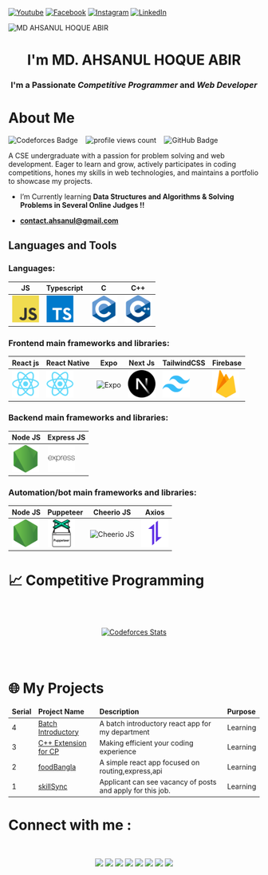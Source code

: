 [![Youtube][youtube-shield]][youtube-url]
[![Facebook][facebook-shield]][facebook-url]
[![Instagram][instagram-shield]][instagram-url]
[![LinkedIn][linkedin-shield]][linkedin-url]

<!-- Banner Started -->

<!-- <img align="right" alt="Coding" width="100%" height="100%" src="https://user-images.githubusercontent.com/113261318/246619811-eae0d304-6b01-4462-a533-c0c37e2bb4be.png"> -->

![MD AHSANUL HOQUE ABIR](https://github.com/ahsanulhoqueabir/ahsanulhoqueabir/assets/113261318/770e61b7-327b-4331-90c3-600a2f0c8c96)

<!-- Banner Ended -->
<!-- ![শিরোনামহীন ডিজাইন](https://github.com/ahsanulhoqueabir/ahsanulhoqueabir/assets/113261318/10b27f40-33d6-4cc1-a0f8-e82dfe7daf66) -->

<!-- About Me Section Started-->

<h1 align="center"> I'm MD. AHSANUL HOQUE ABIR</h1>
<h3 align="center">I'm a Passionate
<em><strong>Competitive Programmer</em></strong></em> and <em><strong>Web Developer</em></strong></em>  </h3>

# About Me

![Codeforces Badge](https://codeforces-readme-stats.vercel.app/api/badge?username=ahsanulhoqueabir)
<span> &nbsp;&nbsp; <img src="https://komarev.com/ghpvc/?username=ahsanulhoqueabir" alt = "profile views count" /> </span>
<span> &nbsp;&nbsp; <img src="https://img.shields.io/github/followers/ahsanulhoqueabir?label=Followers&style=social" alt="GitHub Badge"> </span>

A CSE undergraduate with a passion for problem solving and web development. Eager to learn and grow, actively participates in coding competitions, hones my skills in web technologies, and maintains a portfolio to showcase my projects.

- I’m Currently learning **Data Structures and Algorithms & Solving Problems in Several Online Judges !!**

- **contact.ahsanul@gmail.com**

<!-- About Me Section Ended-->

<!--  Languages and Tools Section Started-->

## Languages and Tools

<div>

### Languages:

| JS                                                                                                                                                               | Typescript                                                                                                                                                       | C                                                                                                                             | C++                                                                                                                                              |
| ---------------------------------------------------------------------------------------------------------------------------------------------------------------- | ---------------------------------------------------------------------------------------------------------------------------------------------------------------- | ----------------------------------------------------------------------------------------------------------------------------- | ------------------------------------------------------------------------------------------------------------------------------------------------ |
| <img src="https://github.com/devicons/devicon/blob/master/icons/javascript/javascript-original.svg" title="JavaScript" alt="JavaScript" width="55" height="55"/> | <img src="https://github.com/devicons/devicon/blob/master/icons/typescript/typescript-original.svg" title="TyprScript" alt="TyprScript" width="55" height="55"/> | <img src="https://github.com/devicons/devicon/blob/master/icons/c/c-original.svg" title="C"  alt="C" width="55" height="55"/> | <img src="https://github.com/devicons/devicon/blob/master/icons/cplusplus/cplusplus-original.svg" title="C++" alt="C++" width="55" height="55"/> |

### Frontend main frameworks and libraries:

| React js                                                                                                                                      | React Native                                                                                                                                                | Expo                                                                                                                           | Next Js                                                                                                                                            | TailwindCSS                                                                                                                                                          | Firebase                                                                                                                                                 |
| --------------------------------------------------------------------------------------------------------------------------------------------- | ----------------------------------------------------------------------------------------------------------------------------------------------------------- | ------------------------------------------------------------------------------------------------------------------------------ | -------------------------------------------------------------------------------------------------------------------------------------------------- | -------------------------------------------------------------------------------------------------------------------------------------------------------------------- | -------------------------------------------------------------------------------------------------------------------------------------------------------- |
| <img src="https://github.com/devicons/devicon/blob/master/icons/react/react-original.svg" title="React"  alt="React" width="55" height="55"/> | <img src="https://github.com/devicons/devicon/blob/master/icons/react/react-original.svg" title="React Native"  alt="React Native" width="55" height="55"/> | <img src="https://github.com/expo/expo/raw/main/.github/resources/banner.png" title="Expo" alt="Expo" width="55" height="55"/> | <img src="https://github.com/devicons/devicon/blob/master/icons/nextjs/nextjs-original.svg" title="Next js" alt="Next Js" width="55" height="55"/> | <img src="https://github.com/devicons/devicon/blob/master/icons/tailwindcss/tailwindcss-original.svg" title="tailwindcss" alt="tailwindcss" width="55" height="55"/> | <img src="https://github.com/devicons/devicon/blob/master/icons/firebase/firebase-original.svg" title="firebase" alt="firebase" width="55" height="55"/> |

### Backend main frameworks and libraries:

| Node JS                                                                                                                                             | Express JS                                                                                                                                                           |
| --------------------------------------------------------------------------------------------------------------------------------------------------- | -------------------------------------------------------------------------------------------------------------------------------------------------------------------- |
| <img src="https://github.com/devicons/devicon/blob/master/icons/nodejs/nodejs-original.svg" title="Node JS"  alt="Node js" width="55" height="55"/> | <img src="https://github.com/devicons/devicon/blob/master/icons/express/express-original-wordmark.svg" title="Express JS"  alt="Express js" width="55" height="55"/> |

### Automation/bot main frameworks and libraries:

| Node JS                                                                                                                                             | Puppeteer                                                                                                                                                                                                                     | Cheerio JS                                                                                                                        | Axios                                                                                                                                                                                                                                               |
| --------------------------------------------------------------------------------------------------------------------------------------------------- | --------------------------------------------------------------------------------------------------------------------------------------------------------- | ------------------------------------------------------------------------------------------------------------------------------------------ | --------------------------------------------------------------------------------------------------------------------------- |
| <img src="https://github.com/devicons/devicon/blob/master/icons/nodejs/nodejs-original.svg" title="Node JS"  alt="Node js" width="55" height="55"/> | <img src="https://github.com/devicons/devicon/blob/master/icons/puppeteer/puppeteer-original.svg" title="Puppeteer"  alt="Puppeteer" width="55" height="55"/> | <img src="https://avatars.githubusercontent.com/u/7230330?s=48&v=4" title="Cheerio JS"  alt="Cheerio JS" width="55" height="55"/> | <img src="https://github.com/devicons/devicon/blob/master/icons/axios/axios-plain.svg" title="Axios"  alt="Axios" width="55" height="55"/> | 

# 📈 Competitive Programming

<br/>
<br/>

<div align="center" >
  
[![Codeforces Stats](https://codeforces-readme-stats.vercel.app/api/card?username=ahsanulhoqueabir)](https://codeforces-readme-stats.vercel.app/api/card?username=ahsanulhoqueabir&theme=transparent&disable_animations=false&show_icons=true&force_username=false)

</div>

<br/>
<br/>

<!-- My project table  -->

# 🌐 My Projects

<div>

<table>
        <thead >
            <td> <strong>Serial</strong> </td>
            <td> <strong>Project Name</strong> </td>
            <td> <strong>Description</strong> </td>
            <td> <strong>Purpose</strong> </td>
        </thead>
        <tbody>
         <tr>
          <td>4</td>
          <td><a href="https://ambiguity13.netlify.app">Batch Introductory</a></td>
          <td>A batch introductory react app for my department</td>
          <td>Learning</td>
         </tr>
         <tr>
          <td>3</td>
          <td><a href="https://marketplace.visualstudio.com/items?itemName=MDAHSANULHOQUEABIR.oopcpcpp">C++ Extension for CP</a></td>
          <td>Making efficient your coding experience</td>
          <td>Learning</td>
         </tr>
            <tr>
                <td>2</td>
                <td><a href="https://joyful-rugelach-69f894.netlify.app">foodBangla</a></td>
                <td>A simple react app focused on routing,express,api</td>
                <td>Learning</td>
            </tr>
            <tr>
                <td>1</td>
                <td><a href="https://storied-flan-0246ff.netlify.app/">skillSync</a></td>
                <td>Applicant can see vacancy of posts and apply for this job. </td>
                <td>Learning</td>
            </tr>
        </tbody>
    </table>
</div>

<!-- Social Media Connection Section Started -->

# Connect with me :

</br>

<p align="center">
<a href = "https://codeforces.com/profile/ahsanulhoqueabir"><img src="https://img.icons8.com/external-tal-revivo-shadow-tal-revivo/48/null/external-codeforces-programming-competitions-and-contests-programming-community-logo-shadow-tal-revivo.png"/></a>
<a href = "https://www.hackerrank.com/contact_ahsanul?hr_r=1"><img src="https://img.icons8.com/external-tal-revivo-shadow-tal-revivo/48/null/external-hackerrank-is-a-technology-company-that-focuses-on-competitive-programming-logo-shadow-tal-revivo.png"/></a>
<a href = "https://www.codechef.com/users/ahsanulhoqueabir"><img src="https://img.icons8.com/color/48/null/codechef.png"/></a>
<a href = "https://www.linkedin.com/in/ahsanulhoqueabir/"><img src="https://img.icons8.com/fluent/48/000000/linkedin.png"/></a>
<a href = "https://www.facebook.com/mdahsanulhoqueabir"><img src="https://img.icons8.com/fluency/48/undefined/facebook-new.png"/></a>
<a href = "https://m.me/mdahsanulhoqueabir"><img src="https://img.icons8.com/fluency/48/undefined/facebook-messenger--v2.png"/></a>
<a href = "https://twitter.com/Ahsanul_H_abir/"><img src="https://img.icons8.com/color/48/null/twitter--v1.png"/></a>
<a href = "https://www.instagram.com/ahsanul.h.abir/"><img src="https://img.icons8.com/fluent/48/000000/instagram-new.png"/></a>

</p>

<!-- Social Media Connection Section Ended -->

</br>

</br>

<!-- Snake Eating Contribution Section Started -->

<!-- Snake Eating Contribution Section Ended -->

<!-- MARKDOWN LINKS & IMAGES -->

[youtube-shield]: https://img.shields.io/badge/-Youtube-black.svg?style=flat-square&logo=youtube&color=555&logoColor=white
[youtube-url]: https://youtube.com/@AhsanulAbir
[facebook-shield]: https://img.shields.io/badge/-Facebook-black.svg?style=flat-square&logo=facebook&color=555&logoColor=white
[facebook-url]: https://facebook.com/mdahsanulhoqueabir
[instagram-shield]: https://img.shields.io/badge/-Instagram-black.svg?style=flat-square&logo=instagram&color=555&logoColor=white
[instagram-url]: https://instagram.com/Ahsanul.H.abir
[linkedin-shield]: https://img.shields.io/badge/-LinkedIn-black.svg?style=flat-square&logo=linkedin&colorB=555
[linkedin-url]: https://linkedin.com/in/AhsanulHoqueAbir
